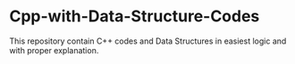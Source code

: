 # Cpp-with-Data-Structure-Codes
This repository contain C++ codes and Data Structures in easiest logic and with proper explanation.
